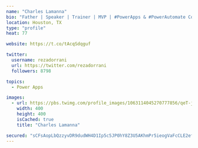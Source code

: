 ```yaml
---
name: "Charles Lamanna"
bio: "Father | Speaker | Trainer | MVP | #PowerApps & #PowerAutomate Community Super User | YouTuber Right-pointing triangle http://youtube.com/c/rezadorrani | Learn - Share - Clockwise rightwards and leftwards open circle arrows"
location: Houston, TX
type: "profile"
heat: 77

website: https://t.co/tAcqSdqguf

twitter:
  username: rezadorrani
  url: https://twitter.com/rezadorrani
  followers: 8798

topics:
  - Power Apps

images:
  - url: https://pbs.twimg.com/profile_images/1063114045270777856/qeT-jpWr_400x400.jpg
    width: 400
    height: 400
    isCached: true
    title: "Charles Lamanna"

secured: "sCFsAopLbQzzyvDR9dudWH4D1Ip5c5JP0hY8Z3U5AKhmPr5ieogVaFcCLE2efUBkkqVydveuiTsGNQHKl/h8Q8Klj6w7VaDlV3n2x6hbojTayIC/Qzosd9PeX87fVuvEZAyZhMW+ujoROGUzHCHglpbZos6XqIY+zd9k4oJfKant6SuLtP0b47hazm7Fcl+rsxB9jWqI+hxGKEFXUpOQwgBj5oOwS+bIdOtRs2PEvm10jpjcNwnoJWONyII1jzKrAcEPhZdZ3W/iNUKe4xw74k4kZZR2DV7Bgzx5kPRsJXEqcW2fWc3d2Vyzak2QZVtKFk6+mASiYIYv32MLPGLH8Dt4rxXMDo6qFPOAKiT4j2I7oMBLh+KDbt7wMHzMQ7epT82IS9DKZ2X7J482v7Ig/HNw+NPOLlJWoGcid3R1F3Y=;TjfxdVATSw9swxOs2x+ajw=="
---
```



